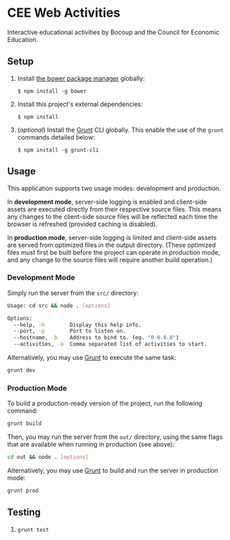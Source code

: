 # CEE Web Activities

Interactive educational activities by Bocoup and the Council for Economic
Education.

## Setup

1. Install [the bower package manager](http://bower.io) globally:  
   ```
   $ npm install -g bower
   ```

2. Install this project's external dependencies:

   ```
   $ npm install
   ```

3. (*optional*) Install the [Grunt](http://gruntjs.com) CLI globally. This
   enable the use of the `grunt` commands detailed below:
   ```
   $ npm install -g grunt-cli
   ```

## Usage

This application supports two usage modes: development and production.

In **development mode**, server-side logging is enabled and client-side assets
are executed directly from their respective source files. This means any
changes to the client-side source files will be reflected each time the browser
is refreshed (provided caching is disabled).

In **production mode**, server-side logging is limited and client-side assets
are served from optimized files in the output directory. (These optimized files
must first be built before the project can operate in production mode, and any
change to the source files will require another build operation.)

### Development Mode

Simply run the server from the `src/` directory:

```sh
Usage: cd src && node . [options]

Options:
  --help, -h        Display this help info.
  --port, -p        Port to listen on.
  --hostname, -b    Address to bind to. (eg. "0.0.0.0")
  --activities, -a  Comma separated list of activities to start.
```

Alternatively, you may use [Grunt](http://gruntjs.com) to execute the same
task:

```sh
grunt dev
```

### Production Mode

To build a production-ready version of the project, run the following command:

```sh
grunt build
```

Then, you may run the server from the `out/` directory, using the same flags
that are available when running in production (see above):

```sh
cd out && node . [options]
```

Alternatively, you may use [Grunt](http://gruntjs.com) to build and run the
server in production mode:

```sh
grunt prod
```

## Testing

1. `grunt test`
